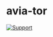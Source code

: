 # avia-tor

[![Support](https://img.shields.io/badge/Support-Contact-blue.svg)](mailto:nav.ahmd.khan@gmail.com)
